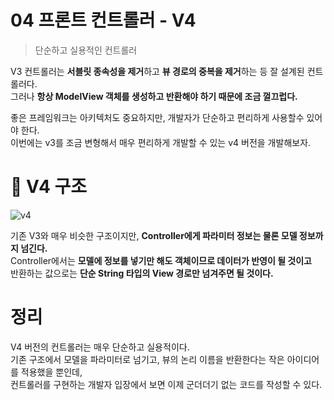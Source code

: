 04 프론트 컨트롤러 - V4
======================
> 단순하고 실용적인 컨트롤러   
       
V3 컨트롤러는 **서블릿 종속성을 제거**하고 **뷰 경로의 중복을 제거**하는 등 잘 설계된 컨트롤러다.             
그러나 **항상 ModelView 객체를 생성하고 반환해야 하기 때문에 조금 껄끄럽다.**             
     
좋은 프레임워크는 아키텍처도 중요하지만, 개발자가 단순하고 편리하게 사용할수 있어야 한다.            
이번에는 v3를 조금 변형해서 매우 편리하게 개발할 수 있는 v4 버전을 개발해보자.        

# 📘 V4 구조 
  
![v4](https://user-images.githubusercontent.com/50267433/126820122-89afe9fd-d26e-48bb-9248-afab6c1bae07.PNG)
  
기존 V3와 매우 비슷한 구조이지만, **Controller에게 파라미터 정보는 물론 모델 정보까지 넘긴다.**           
Controller에서는 **모델에 정보를 넣기만 해도 객체이므로 데이터가 반영이 될 것이고**       
반환하는 값으로는 **단순 String 타입의 View 경로만 넘겨주면 될 것이다.**       

 
# 정리     
V4 버전의 컨트롤러는 매우 단순하고 실용적이다.     
기존 구조에서 모델을 파라미터로 넘기고, 뷰의 논리 이름을 반환한다는 작은 아이디어를 적용했을 뿐인데,            
컨트롤러를 구현하는 개발자 입장에서 보면 이제 군더더기 없는 코드를 작성할 수 있다.          
